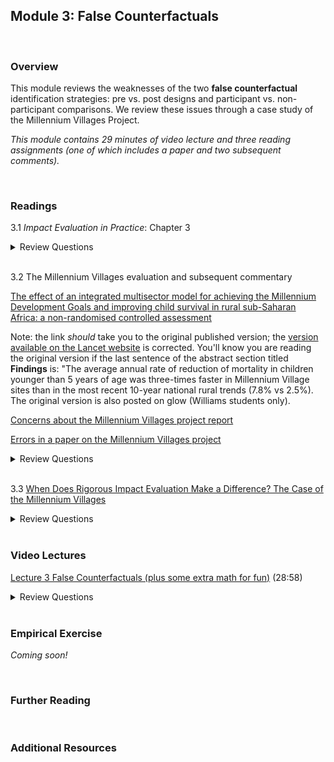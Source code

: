## Module 3: False Counterfactuals

<br>

### Overview  
This module reviews the weaknesses of the two **false counterfactual** identification strategies:  pre vs. post designs and participant vs. non-participant comparisons.  We review these issues through a case study of the Millennium Villages Project.

_This module contains 29 minutes of video lecture and three reading assignments (one of which includes a paper and two subsequent comments)._  

<br>

### Readings
3.1 _Impact Evaluation in Practice_: Chapter 3  

<details><summary>Review Questions</summary>
  <br>
  <ol>
  <li>How can we describe the causal impact of a program in terms of potential outcomes with and without treatment? </li>
  <li>What is a counterfactual? </li>
  <li>In what ways (three) must a valid comparison group be similar to the treatment group? </li>
  <li>What is an intent-to-treat estimate of a program's impact, and how does it differ from a treatment-on-the-treated estimate? </li>
  <li>What are the two false (or "counterfeit") counterfactuals, and what is the source of bias associated with each one? </li>
  </ol>
</details>

<br>

3.2 The Millennium Villages evaluation and subsequent commentary  

[The effect of an integrated multisector model for achieving the Millennium Development Goals and improving child survival in rural sub-Saharan Africa: a non-randomised controlled assessment](http://wordpress.ei.columbia.edu/mdg-east/files/2013/02/Millennium-Villages-child-mortality-Lancet-2012.pdf)  

Note:  the link _should_ take you to the original published version; the [version available on the Lancet website](https://www.sciencedirect.com/science/article/abs/pii/S0140673612602074) is corrected.  You'll know you are reading the original version if the last sentence of the abstract section titled **Findings** is: "The average annual rate of reduction of mortality in children younger than 5 years of age was three-times faster in Millennium Village sites than in the most recent 10-year national rural trends (7.8% vs 2.5%).  The original version is also posted on glow (Williams students only).  

[Concerns about the Millennium Villages project report](https://www.thelancet.com/action/showPdf?pii=S0140-6736%2812%2960848-4)  

[Errors in a paper on the Millennium Villages project](https://www.thelancet.com/action/showPdf?pii=S0140-6736%2812%2960824-1)  

<details><summary>Review Questions</summary>
  <br>
  <ol>
  <li>What is the Millennium Villages project?  When and where was it implemented?  What were the anticipated impacts? </li>
  <li>What is the primary outcome used in the study? </li>
  <li>What strategies do the authors use to characterize counterfactual outcomes in the absence of the project? </li>
  <li>What are the main "impacts" of the Millennium Villages project reported in the study? </li>
  <li>Describe the three critiques discussed in the letter to the editor by Jesse Bump, Michael Clemens, Gabriel Demombynes, and Lawrence Haddad. </li>
  <li>How do the authors of the original piece respond to these criticisms of their analysis? </li>
  </ol>
</details>

<br>

3.3 [When Does Rigorous Impact Evaluation Make a Difference? The Case of the Millennium Villages](https://www.cgdev.org/publication/when-does-rigorous-impact-evaluation-make-difference-case-millennium-villages-working)  

<details><summary>Review Questions</summary>
  <br>
  <ol>
  <li>How would you characterize the effects of previous model village interventions (prior to the Millennium Villages project)? </li>
  <li>The authors compare trends (in outcomes of interest) in Millennium Villages to trends in what types of comparison areas? </li>
  <li>How do trends (in outcomes of interest) in Millennium Villages compare with trends in comparable rural areas? </li>
  </ol>
</details>

<br>

### Video Lectures  
[Lecture 3 False Counterfactuals (plus some extra math for fun)](https://vimeo.com/514022439) (28:58)  

<details><summary>Review Questions</summary>
  <br>
  <ol>
  <li>What are the two false counterfactuals?  What is the likely source of bias in each one? </li>
  <li>What are the two ways that you can use Stata to test whether the mean of a single variable differs between two groups? </li>
  <li>When you regress an outcome variable on (nothing but) a single dummy variable and a constant, how do the estimated regression coefficients relate to the means of the groups defined by the dummy variable? </li>
  </ol>
</details>

<br>

### Empirical Exercise
_Coming soon!_

<br>

### Further Reading

<br>

### Additional Resources
